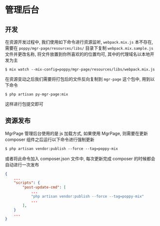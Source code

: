 # 管理后台

## 开发

在资源开发过程中, 我们使用如下命令进行资源监听, `webpack.mix.js` 本不存在, 需要在 `poppy/mgr-page/resources/libs/` 目录下复制 `webpack.mix.sample.js` 文件并更改名称, 将文件放置到你所喜欢的的位置均可, 其中的代理域名以本地开发为主

```
$ mix watch --mix-config=poppy/mgr-page/resources/libs/webpack.mix.js
```

在资源变动之后我们需要将打包后的文件反向复制到 `mgr-page` 这个包中, 用到以下命令

```
$ php artisan py-mgr-page:mix
```

这样进行包提交即可

## 资源发布

MgrPage 管理后台使用的是 js 加载方式, 如果使用 MgrPage, 则需要在更新 composer 组件之后运行以下命令进行强制更新

```xml
$ php artisan vendor:publish --force --tag=poppy-mix
```

或者将此命令加入 composer.json 文件中, 每次更新完成 composer 的时候都会自动进行一次发布

```json
{
    ...
    "scripts": {
        "post-update-cmd": [
            ...
            "php artisan vendor:publish --force --tag=poppy-mix"
            ...
        ],
    }
    ...
}
```

